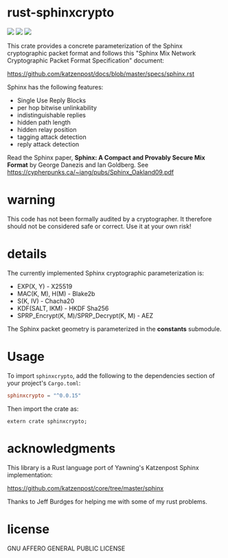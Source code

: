 # rust-sphinxcrypto
[![](https://travis-ci.org/david415/rust-sphinxcrypto.png?branch=master)](https://www.travis-ci.org/david415/rust-sphinxcrypto) [![](https://img.shields.io/crates/v/sphinxcrypto.svg)](https://crates.io/crates/sphinxcrypto) [![](https://docs.rs/sphinxcrypto/badge.svg)](https://docs.rs/sphinxcrypto/)

This crate provides a concrete parameterization of the Sphinx
cryptographic packet format and follows this "Sphinx Mix Network
Cryptographic Packet Format Specification" document:

https://github.com/katzenpost/docs/blob/master/specs/sphinx.rst

Sphinx has the following features:

* Single Use Reply Blocks
* per hop bitwise unlinkability
* indistinguishable replies
* hidden path length
* hidden relay position
* tagging attack detection
* reply attack detection

Read the Sphinx paper, **Sphinx: A Compact and Provably Secure Mix Format**
by George Danezis and Ian Goldberg. See https://cypherpunks.ca/~iang/pubs/Sphinx_Oakland09.pdf

# warning

This code has not been formally audited by a cryptographer. It
therefore should not be considered safe or correct. Use it at your own
risk!


# details

The currently implemented Sphinx cryptographic parameterization is:

* EXP(X, Y) - X25519
* MAC(K, M), H(M) - Blake2b
* S(K, IV) - Chacha20
* KDF(SALT, IKM) - HKDF Sha256
* SPRP_Encrypt(K, M)/SPRP_Decrypt(K, M) - AEZ

The Sphinx packet geometry is parameterized in the **constants** submodule.


# Usage

To import `sphinxcrypto`, add the following to the dependencies section of
your project's `Cargo.toml`:
```toml
sphinxcrypto = "^0.0.15"
```
Then import the crate as:
```rust,no_run
extern crate sphinxcrypto;
```


# acknowledgments

This library is a Rust language port of Yawning's Katzenpost Sphinx implementation:

https://github.com/katzenpost/core/tree/master/sphinx

Thanks to Jeff Burdges for helping me with some of my rust problems.


# license

GNU AFFERO GENERAL PUBLIC LICENSE
